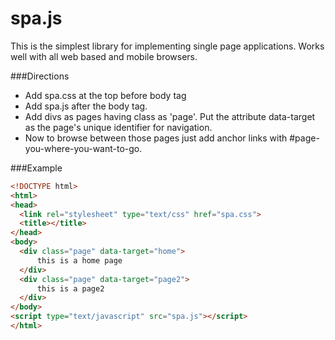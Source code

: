 # spa.js
This is the simplest library for implementing single page applications. Works well with all web based and mobile browsers. 

###Directions

  - Add spa.css at the top before body tag
  - Add spa.js after the body tag.
  - Add divs as pages having class as 'page'. Put the attribute data-target as the page's unique identifier for navigation.
  - Now to browse between those pages just add anchor links with #page-you-where-you-want-to-go. 

###Example
  ```html
<!DOCTYPE html>
<html>
<head>
	<link rel="stylesheet" type="text/css" href="spa.css">
	<title></title>
</head>
<body>
	<div class="page" data-target="home">
		this is a home page
	</div>
	<div class="page" data-target="page2">
		this is a page2
	</div>
</body>
<script type="text/javascript" src="spa.js"></script>
</html>
  ```
